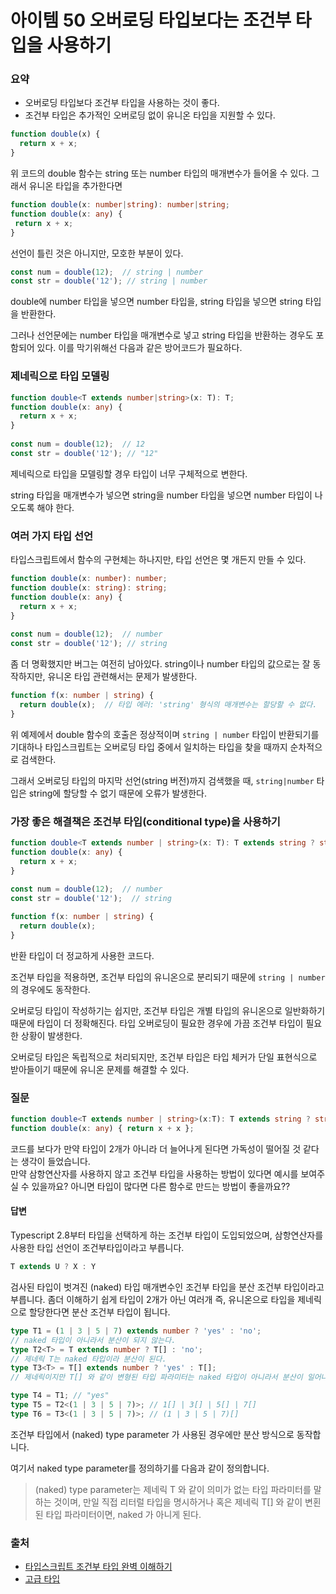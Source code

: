# 아이템 50 오버로딩 타입보다는 조건부 타입을 사용하기

### 요약
- 오버로딩 타입보다 조건부 타입을 사용하는 것이 좋다.
- 조건부 타입은 추가적인 오버로딩 없이 유니온 타입을 지원할 수 있다.

```ts
function double(x) {  
  return x + x;  
}
```
위 코드의 double 함수는 string 또는 number 타입의 매개변수가 들어올 수 있다.
그래서 유니온 타입을 추가한다면
```ts
function double(x: number|string): number|string;
function double(x: any) {
 return x + x;
}
```
선언이 틀린 것은 아니지만, 모호한 부분이 있다.
```ts
const num = double(12);  // string | number
const str = double('12'); // string | number
```
double에 number 타입을 넣으면 number 타입을, string 타입을 넣으면 string 타입을 반환한다.

그러나 선언문에는 number 타입을 매개변수로 넣고 string 타입을 반환하는 경우도 포함되어 있다.
이를 막기위해선 다음과 같은 방어코드가 필요하다.

### 제네릭으로 타입 모델링
```ts
function double<T extends number|string>(x: T): T;  
function double(x: any) {  
  return x + x;  
}  
  
const num = double(12);  // 12
const str = double('12'); // "12"
```

제네릭으로 타입을 모델링할 경우 타입이 너무 구체적으로 변한다.

string 타입을 매개변수가 넣으면 string을 number 타입을 넣으면 number 타입이 나오도록 해야 한다.

### 여러 가지 타입 선언
타입스크립트에서 함수의 구현체는 하나지만, 타입 선언은 몇 개든지 만들 수 있다.
```ts
function double(x: number): number;  
function double(x: string): string;  
function double(x: any) {  
  return x + x;  
}  
  
const num = double(12);  // number
const str = double('12'); // string
```
좀 더 명확했지만 버그는 여전히 남아있다. string이나 number 타입의 값으로는 잘 동작하지만, 유니온 타입 관련해서는 문제가 발생한다.

```ts 
function f(x: number | string) {  
  return double(x);  // 타입 에러: 'string' 형식의 매개변수는 할당할 수 없다.
}
```
위 예제에서 double 함수의 호출은 정상적이며 `string | number` 타입이 반환되기를 기대하나 타입스크립트는 오버로딩 타입 중에서 일치하는 타입을 찾을 때까지 순차적으로 검색한다.

그래서 오버로딩 타입의 마지막 선언(string 버전)까지 검색했을 때, `string|number` 타입은 string에 할당할 수 없기 때문에 오류가 발생한다.

### 가장 좋은 해결책은 조건부 타입(conditional type)을 사용하기
```ts
function double<T extends number | string>(x: T): T extends string ? string : number;  
function double(x: any) {  
  return x + x;  
}  
  
const num = double(12);  // number
const str = double('12');  // string

function f(x: number | string) {  
  return double(x);  
}
```
반환 타입이 더 정교하게 사용한 코드다.

조건부 타입을 적용하면, 조건부 타입의 유니온으로 분리되기 때문에 `string | number`의 경우에도 동작한다.

오버로딩 타입이 작성하기는 쉽지만, 조건부 타입은 개별 타입의 유니온으로 일반화하기 때문에 타입이 더 정확해진다. 타입 오버로딩이 필요한 경우에 가끔 조건부 타입이 필요한 상황이 발생한다.

오버로딩 타입은 독립적으로 처리되지만,
조건부 타입은 타입 체커가 단일 표현식으로 받아들이기 때문에 유니온 문제를 해결할 수 있다.

### 질문 
```ts
function double<T extends number | string>(x:T): T extends string ? string : number;
function double(x: any) { return x + x };
```

코드를 보다가 만약 타입이 2개가 아니라 더 늘어나게 된다면 가독성이 떨어질 것 같다는 생각이 들었습니다.  
만약 삼항연산자를 사용하지 않고 조건부 타입을 사용하는 방법이 있다면 예시를 보여주실 수 있을까요? 아니면 타입이 많다면 다른 함수로 만드는 방법이 좋을까요??

#### 답변
Typescript 2.8부터 타입을 선택하게 하는 조건부 타입이 도입되었으며, 삼항연산자를 사용한 타입 선언이 조건부타입이라고 부릅니다.
```ts
T extends U ? X : Y
```
검사된 타입이 벗겨진 (naked) 타입 매개변수인 조건부 타입을 분산 조건부 타입이라고 부릅니다.
좀더 이해하기 쉽게 타입이 2개가 아닌 여러개 즉, 유니온으로 타입을 제네릭으로 할당한다면 분산 조건부 타입이 됩니다.
```ts
type T1 = (1 | 3 | 5 | 7) extends number ? 'yes' : 'no'; 
// naked 타입이 아니라서 분산이 되지 않는다.
type T2<T> = T extends number ? T[] : 'no'; 
// 제네릭 T는 naked 타입이라 분산이 된다.
type T3<T> = T[] extends number ? 'yes' : T[]; 
// 제네릭이지만 T[] 와 같이 변형된 타입 파라미터는 naked 타입이 아니라서 분산이 일어나지 않는다.

type T4 = T1; // "yes"
type T5 = T2<(1 | 3 | 5 | 7)>; // 1[] | 3[] | 5[] | 7[]
type T6 = T3<(1 | 3 | 5 | 7)>; // (1 | 3 | 5 | 7)[]
```
조건부 타입에서 (naked) type parameter 가 사용된 경우에만 분산 방식으로 동작합니다.

여기서 naked type parameter를 정의하기를 다음과 같이 정의합니다.

>(naked) type parameter는 제네릭 T 와 같이 의미가 없는 타입 파라미터를 말하는 것이며, 만일 직접 리터럴 타입을 명시하거나 혹은 제네릭 T[] 와 같이 변횐된 타입 파라미터이면, naked 가 아니게 된다.

### 출처
- [타입스크립트 조건부 타입 완벽 이해하기](https://inpa.tistory.com/entry/TS-%F0%9F%93%98-%ED%83%80%EC%9E%85%EC%8A%A4%ED%81%AC%EB%A6%BD%ED%8A%B8-%EC%A1%B0%EA%B1%B4%EB%B6%80-%ED%83%80%EC%9E%85-%EC%99%84%EB%B2%BD-%EC%9D%B4%ED%95%B4%ED%95%98%EA%B8%B0)
- [고급 타입](https://typescript-kr.github.io/pages/advanced-types.html)